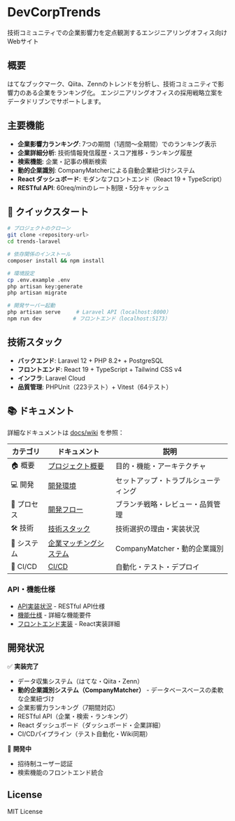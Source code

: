 # DevCorpTrends

技術コミュニティでの企業影響力を定点観測するエンジニアリングオフィス向けWebサイト

## 概要

はてなブックマーク、Qiita、Zennのトレンドを分析し、技術コミュニティで影響力のある企業をランキング化。
エンジニアリングオフィスの採用戦略立案をデータドリブンでサポートします。

## 主要機能

- **企業影響力ランキング**: 7つの期間（1週間〜全期間）でのランキング表示
- **企業詳細分析**: 技術情報発信履歴・スコア推移・ランキング履歴
- **検索機能**: 企業・記事の横断検索
- **動的企業識別**: CompanyMatcherによる自動企業紐づけシステム
- **React ダッシュボード**: モダンなフロントエンド（React 19 + TypeScript）
- **RESTful API**: 60req/minのレート制限・5分キャッシュ

## 🚀 クイックスタート

```bash
# プロジェクトのクローン
git clone <repository-url>
cd trends-laravel

# 依存関係のインストール
composer install && npm install

# 環境設定
cp .env.example .env
php artisan key:generate
php artisan migrate

# 開発サーバー起動
php artisan serve     # Laravel API（localhost:8000）
npm run dev          # フロントエンド（localhost:5173）
```

## 技術スタック

- **バックエンド**: Laravel 12 + PHP 8.2+ + PostgreSQL
- **フロントエンド**: React 19 + TypeScript + Tailwind CSS v4
- **インフラ**: Laravel Cloud
- **品質管理**: PHPUnit（223テスト）+ Vitest（64テスト）

## 📚 ドキュメント

詳細なドキュメントは [docs/wiki](docs/wiki/) を参照：

| カテゴリ | ドキュメント | 説明 |
|---------|-------------|------|
| 🏠 概要 | [プロジェクト概要](docs/wiki/プロジェクト概要.md) | 目的・機能・アーキテクチャ |
| 💻 開発 | [開発環境](docs/wiki/開発環境.md) | セットアップ・トラブルシューティング |
| 🔄 プロセス | [開発フロー](docs/wiki/開発フロー.md) | ブランチ戦略・レビュー・品質管理 |
| 🛠 技術 | [技術スタック](docs/wiki/技術スタック.md) | 技術選択の理由・実装状況 |
| 🤖 システム | [企業マッチングシステム](docs/wiki/企業マッチングシステム.md) | CompanyMatcher・動的企業識別 |
| 🚀 CI/CD | [CI/CD](docs/wiki/CI-CD.md) | 自動化・テスト・デプロイ |

### API・機能仕様

- [API実装状況](docs/wiki/API実装状況.md) - RESTful API仕様
- [機能仕様](docs/wiki/機能仕様.md) - 詳細な機能要件
- [フロントエンド実装](docs/wiki/フロントエンド実装.md) - React実装詳細

## 開発状況

✅ **実装完了**
- データ収集システム（はてな・Qiita・Zenn）
- **動的企業識別システム（CompanyMatcher）** - データベースベースの柔軟な企業紐づけ
- 企業影響力ランキング（7期間対応）
- RESTful API（企業・検索・ランキング）
- React ダッシュボード（ダッシュボード・企業詳細）
- CI/CDパイプライン（テスト自動化・Wiki同期）

🚧 **開発中**
- 招待制ユーザー認証
- 検索機能のフロントエンド統合

## License

MIT License